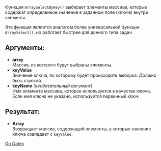 Функция `ArraySelectByKey()` выбирает элементы массива, которые содержат определенное значение в заданном поле (ключе) внутри элемента.

Эта функция является аналогом более универсальной функции `ArraySelect()`, но работает быстрее для данного типа задач.

## Аргументы:
- **array**  
    Массив, из которого будут выбраны элементы.
- **keyValue**  
    Значение ключа, по которому будет происходить выборка. Должно быть строкой.
- **keyName** _(необязательный аргумент)_  
    Имя элемента массива, которое используется в качестве ключа. Если имя ключа не указано, используется первичный ключ.

## Результат:
- **Array**  
    Возвращает массив, содержащий элементы, у которых значение ключа совпадает с `keyValue`.

[On Datex](http://docs.datex.ru/article.htm?id=5620250451197911707)